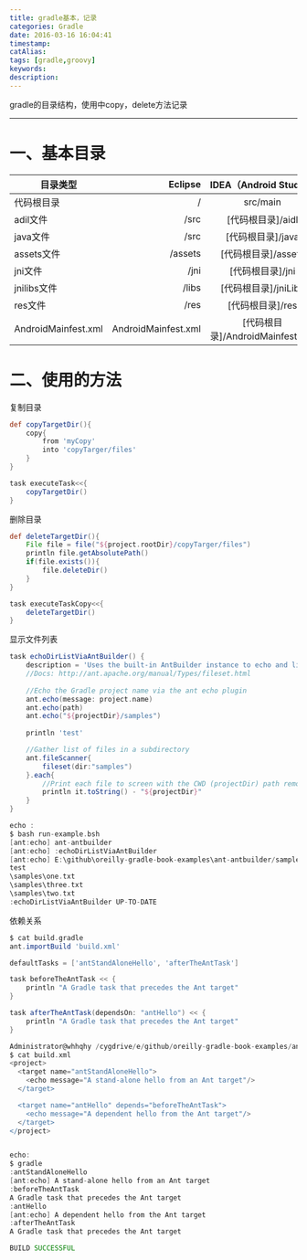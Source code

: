 ```yaml
---
title: gradle基本，记录
categories: Gradle
date: 2016-03-16 16:04:41
timestamp:
catAlias:
tags: [gradle,groovy]
keywords:
description: 
---
```

gradle的目录结构，使用中copy，delete方法记录 
<!-- more -->

---
# 一、基本目录
| 目录类型	| Eclipse	| IDEA（Android Studio）
| --------   | -----:  | :----:  |
| 代码根目录	| /	| src/main
| adil文件	| /src	| [代码根目录]/aidl
| java文件	| /src	| [代码根目录]/java
| assets文件	| /assets	| [代码根目录]/assets
| jni文件	| /jni	| [代码根目录]/jni
| jnilibs文件	| /libs	| [代码根目录]/jniLibs
| res文件	| /res	| [代码根目录]/res
| AndroidMainfest.xml	| AndroidMainfest.xml	| [代码根目录]/AndroidMainfest.xml

# 二、使用的方法
复制目录
```gradle 
def copyTargetDir(){
    copy{
        from 'myCopy'
        into 'copyTarger/files'
    }
}

task executeTask<<{
    copyTargetDir()
}
```
删除目录
```gradle 
def deleteTargetDir(){
    File file = file("${project.rootDir}/copyTarger/files")
    println file.getAbsolutePath()
    if(file.exists()){
        file.deleteDir()
    }
}

task executeTaskCopy<<{
    deleteTargetDir()
}
```
显示文件列表
```gradle
task echoDirListViaAntBuilder() {
    description = 'Uses the built-in AntBuilder instance to echo and list files'
    //Docs: http://ant.apache.org/manual/Types/fileset.html
    
    //Echo the Gradle project name via the ant echo plugin
    ant.echo(message: project.name)
    ant.echo(path)
    ant.echo("${projectDir}/samples")
    
    println 'test'

    //Gather list of files in a subdirectory
    ant.fileScanner{
        fileset(dir:"samples")
    }.each{
        //Print each file to screen with the CWD (projectDir) path removed.
        println it.toString() - "${projectDir}"
    }
}

echo :
$ bash run-example.bsh
[ant:echo] ant-antbuilder
[ant:echo] :echoDirListViaAntBuilder
[ant:echo] E:\github\oreilly-gradle-book-examples\ant-antbuilder/samples
test
\samples\one.txt
\samples\three.txt
\samples\two.txt
:echoDirListViaAntBuilder UP-TO-DATE

```
依赖关系
```gradle
$ cat build.gradle
ant.importBuild 'build.xml'

defaultTasks = ['antStandAloneHello', 'afterTheAntTask']

task beforeTheAntTask << {
    println "A Gradle task that precedes the Ant target"
}

task afterTheAntTask(dependsOn: "antHello") << {
    println "A Gradle task that precedes the Ant target"
}

Administrator@whhqhy /cygdrive/e/github/oreilly-gradle-book-examples/ant-antdependsongradle
$ cat build.xml
<project>
  <target name="antStandAloneHello">
    <echo message="A stand-alone hello from an Ant target"/>
  </target>

  <target name="antHello" depends="beforeTheAntTask">
    <echo message="A dependent hello from the Ant target"/>
  </target>
</project>


echo:
$ gradle
:antStandAloneHello
[ant:echo] A stand-alone hello from an Ant target
:beforeTheAntTask
A Gradle task that precedes the Ant target
:antHello
[ant:echo] A dependent hello from the Ant target
:afterTheAntTask
A Gradle task that precedes the Ant target

BUILD SUCCESSFUL

```